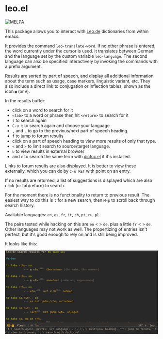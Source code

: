 # leo.el
[![MELPA](https://melpa.org/packages/leo-badge.svg)](https://melpa.org/#/leo)

This package allows you to interact with [Leo.de](https://leo.de) dictionaries from within emacs.

It provides the command `leo-translate-word`. If no other phrase is entered, the word currently under the cursor is used. It translates between German and the language set by the custom variable `leo-language`. The second language can also be specified interactively by invoking the commands with a prefix argument.

Results are sorted by part of speech, and display all additional information about the term such as usage, case markers, linguistic variant, etc. They also include a direct link to conjugation or inflection tables, shown as the icon `▦` (or `#`).

In the results buffer:

- click on a word to search for it
- `<tab>` to a word or phrase then hit `<return>` to search for it
- `t` to search again
- `C-u t` to search again and choose your language
- `,` and `.` to go to the previous/next part of speech heading.
- `f` to jump to forum results
- click on a part of speech heading to view more results of only that type.
- `<` and `>` to limit search to source/target language.
- `b` to view results in external browser
- and `c` to search the same term with [dictcc.el](https://github.com/martenlienen/dictcc.el) if it's installed.

Links to forum results are also displayed. It is better to view these externally, which you can do by `C-u RET` with point on an entry. 

If no results are returned, a list of suggestions is displayed which are also click (or tab/return) to search.

For the moment there is no functionality to return to previous result. The easiest way to do this is `t` for a new search, then `M-p` to scroll back through search history.

Available languages: `en`, `es`, `fr`, `it`, `ch`, `pt`, `ru`, `pl`.

The pairs tested while hacking on this are `en` < > `de`, plus a little `fr` < > `de`. Other languages may not work as well. The propertizing of entries isn't perfect, but it's good enough to rely on and is still being improved.

It looks like this:

![emacs-leo-screenshot](./emacs-leo-screenshot.png)
